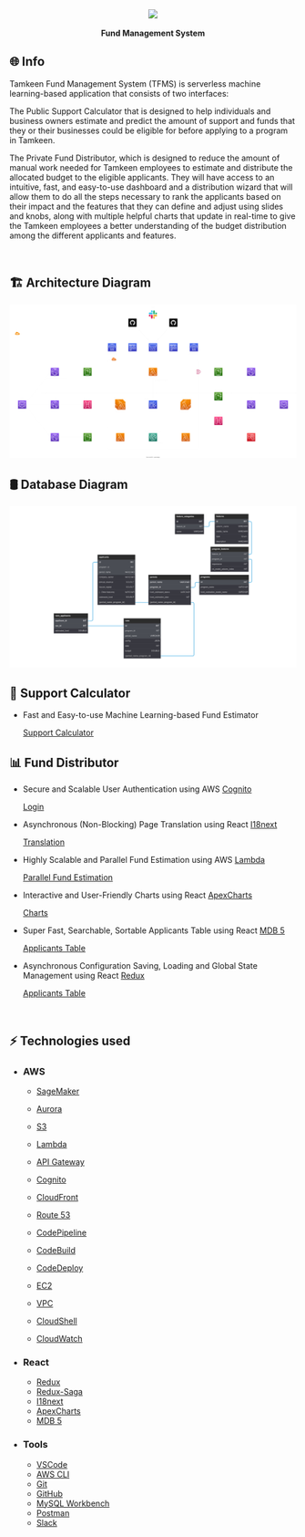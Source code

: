 <div align="center">
  <a align="center" href="https://tamkeen.bh">
    <img
      valign="center"
      height="80"
      src="https://www.tamkeen.bh/wp-content/uploads/2022/01/Eng-Logo-Crop-white-30-sc.gif"
    >
  </a>
  
  <strong>Fund Management System</strong>
</div>

## 🌐 Info

Tamkeen Fund Management System (TFMS) is serverless machine learning-based application that consists of two interfaces:

The Public Support Calculator that is designed to help individuals and business owners estimate and predict the amount of support and funds that they or their businesses could be eligible for before applying to a program in Tamkeen.

The Private Fund Distributor, which is designed to reduce the amount of manual work needed for Tamkeen employees to estimate and distribute the allocated budget to the eligible applicants. They will have access to an intuitive, fast, and easy-to-use dashboard and a distribution wizard that will allow them to do all the steps necessary to rank the applicants based on their impact and the features that they can define and adjust using slides and knobs, along with multiple helpful charts that update in real-time to give the Tamkeen employees a better understanding of the budget distribution among the different applicants and features.

<br>

<!-- # 📦 Components -->
<!-- # 🗺️ Diagrams -->

## 🏗️ Architecture Diagram

  ![Architecture Diagram](assets/architecture.svg)

## 🛢 Database Diagram

  ![Database Diagram](assets/database.svg)
  
## 🧮 Support Calculator

+ Fast and Easy-to-use Machine Learning-based Fund Estimator

  [Support Calculator](https://user-images.githubusercontent.com/41854795/226639443-cae645d3-cdc0-4bdd-8f2e-b4d4804c4c51.webm)
  
## 📊 Fund Distributor

+ Secure and Scalable User Authentication using AWS [Cognito](https://aws.amazon.com/cognito)

  [Login](https://user-images.githubusercontent.com/41854795/226643066-0b9d75f2-4145-43bc-8e0b-5464ce216362.webm)

+ Asynchronous (Non-Blocking) Page Translation using React [I18next](https://react.i18next.com)

  [Translation](https://user-images.githubusercontent.com/41854795/226638802-369a4286-ece6-4c49-871f-12d02c9b58eb.webm)
  
+ Highly Scalable and Parallel Fund Estimation using AWS [Lambda](https://aws.amazon.com/lambda)

  [Parallel Fund Estimation](https://user-images.githubusercontent.com/41854795/226638893-98c5ee9c-7f3a-4674-aff8-0c19c17cd7c0.webm)
  
+ Interactive and User-Friendly Charts using React [ApexCharts](https://apexcharts.com/docs/react-charts)

  [Charts](https://user-images.githubusercontent.com/41854795/226639049-f1fcb921-e6ab-420f-8e92-816840f8fb7b.webm)
  
+ Super Fast, Searchable, Sortable Applicants Table using React [MDB 5](https://mdbootstrap.com)

  [Applicants Table](https://user-images.githubusercontent.com/41854795/226639154-2b081ec7-1802-4c35-8d2f-58bb8353056b.webm)
  
+ Asynchronous Configuration Saving, Loading and Global State Management using React [Redux](https://react-redux.js.org/)

  [Applicants Table](https://user-images.githubusercontent.com/41854795/226640123-0ae5a52c-f421-4cfd-b66d-5d594721fd81.webm)
  
<br>
  
## ⚡️ Technologies used

+ ### AWS

  + [SageMaker](https://aws.amazon.com/sagemaker)

  + [Aurora](https://aws.amazon.com/aurora)

  + [S3](https://aws.amazon.com/s3)
  + [Lambda](https://aws.amazon.com/lambda)
  + [API Gateway](https://aws.amazon.com/api-gateway)

  + [Cognito](https://aws.amazon.com/cognito)

  + [CloudFront](https://aws.amazon.com/cloudFront)
  + [Route 53](https://aws.amazon.com/route53)

  + [CodePipeline](https://aws.amazon.com/codepipeline)
  + [CodeBuild](https://aws.amazon.com/codebuild)
  + [CodeDeploy](https://aws.amazon.com/codedeploy)

  + [EC2](https://aws.amazon.com/ec2)

  + [VPC](https://aws.amazon.com/vpc)

  + [CloudShell](https://aws.amazon.com/cloudshell)

  + [CloudWatch](https://aws.amazon.com/cloudwatch)

+ ### React

  + [Redux](https://redux.js.org)
  + [Redux-Saga](https://redux-saga.js.org)
  + [I18next](https://react.i18next.com)
  + [ApexCharts](https://apexcharts.com/)
  + [MDB 5](https://mdbootstrap.com)

+ ### Tools

  + [VSCode](https://code.visualstudio.com)
  + [AWS CLI](https://aws.amazon.com/cli)
  + [Git](https://git-scm.com)
  + [GitHub](https://github.com)
  + [MySQL Workbench](https://www.mysql.com/products/workbench)
  + [Postman](https://www.getpostman.com)
  + [Slack](https://slack.com)
